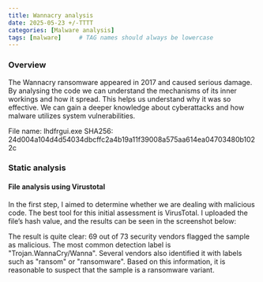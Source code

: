 ```yaml
---
title: Wannacry analysis
date: 2025-05-23 +/-TTTT
categories: [Malware analysis]
tags: [malware]     # TAG names should always be lowercase
---
```


### Overview
The Wannacry ransomware appeared in 2017 and caused serious damage. By analysing the
code we can understand the mechanisms of its inner workings and how it spread. This helps us
understand why it was so effective. We can gain a deeper knowledge about cyberattacks and
how malware utilizes system vulnerabilities.

File name: lhdfrgui.exe
SHA256: 24d004a104d4d54034dbcffc2a4b19a11f39008a575aa614ea04703480b1022c

### Static analysis
#### File analysis using Virustotal
In the first step, I aimed to determine whether we are dealing with malicious code. The best tool for this initial assessment is VirusTotal. I uploaded the file’s hash value, and the results can be
seen in the screenshot below:

The result is quite clear: 69 out of 73 security vendors flagged the sample as malicious. The
most common detection label is "Trojan.WannaCry/Wanna". Several vendors also identified it
with labels such as "ransom" or "ransomware". Based on this information, it is reasonable to
suspect that the sample is a ransomware variant.
